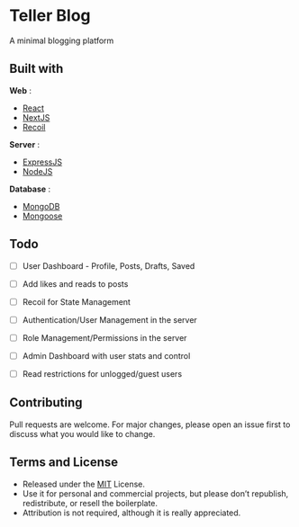 # Teller Blog

A minimal blogging platform


## Built with

**Web** :

- [React](https://www.reactjs.org)
- [NextJS](https://nextjs.org/)
- [Recoil](https://recoiljs.org/)

**Server** :

- [ExpressJS](https://expressjs.com)
- [NodeJS](https://nodejs.org)

**Database** :

- [MongoDB](https://www.mongodb.com)
- [Mongoose](https://mongoosejs.com/)

## Todo

- [ ]  User Dashboard - Profile, Posts, Drafts, Saved
- [ ]  Add likes and reads to posts
- [ ]  Recoil for State Management
- [ ]  Authentication/User Management in the server
- [ ]  Role Management/Permissions in the server
- [ ]  Admin Dashboard with user stats and control
- [ ]  Read restrictions for unlogged/guest users



## Contributing

Pull requests are welcome. For major changes, please open an issue first to discuss what you would like to change.

## Terms and License

- Released under the [MIT](https://choosealicense.com/licenses/mit/) License.
- Use it for personal and commercial projects, but please don’t republish, redistribute, or resell the boilerplate.
- Attribution is not required, although it is really appreciated.
